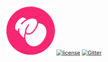 ![Logo](https://github.com/combojs/combo-js/blob/master/doc/img/logo.png?raw=true)
[![license](https://img.shields.io/github/license/mashape/apistatus.svg)](https://opensource.org/licenses/MIT)
[![Gitter](https://img.shields.io/gitter/room/nwjs/nw.js.svg)](https://gitter.im/combo-js/)
